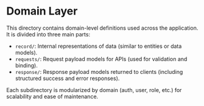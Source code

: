 # Domain Layer

This directory contains domain-level definitions used across the application. It is divided into three main parts:

- `record/`: Internal representations of data (similar to entities or data models).
- `requests/`: Request payload models for APIs (used for validation and binding).
- `response/`: Response payload models returned to clients (including structured success and error responses).

Each subdirectory is modularized by domain (auth, user, role, etc.) for scalability and ease of maintenance.
